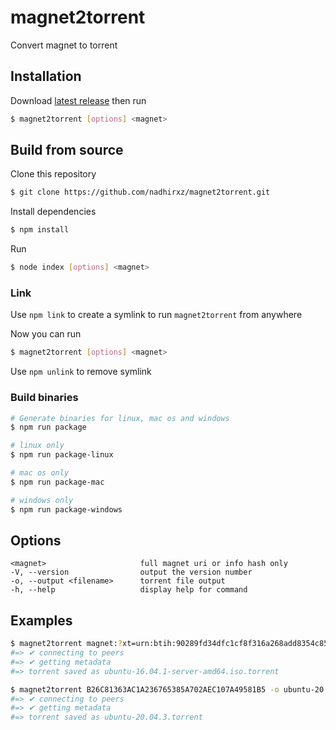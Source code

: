 # magnet2torrent

Convert magnet to torrent

## Installation

Download [latest release](https://github.com/nadhirxz/magnet2torrent/releases/latest) then run

```sh
$ magnet2torrent [options] <magnet>
```

## Build from source

Clone this repository

```sh
$ git clone https://github.com/nadhirxz/magnet2torrent.git
```

Install dependencies

```sh
$ npm install
```

Run

```sh
$ node index [options] <magnet>
```

### Link

Use `npm link` to create a symlink to run `magnet2torrent` from anywhere

Now you can run

```sh
$ magnet2torrent [options] <magnet>
```

Use `npm unlink` to remove symlink

### Build binaries

```sh
# Generate binaries for linux, mac os and windows
$ npm run package

# linux only
$ npm run package-linux

# mac os only
$ npm run package-mac

# windows only
$ npm run package-windows
```

## Options

```
<magnet>                     full magnet uri or info hash only
-V, --version                output the version number
-o, --output <filename>      torrent file output
-h, --help                   display help for command
```

## Examples

```sh
$ magnet2torrent magnet:?xt=urn:btih:90289fd34dfc1cf8f316a268add8354c85334458
#=> ✔ connecting to peers
#=> ✔ getting metadata
#=> torrent saved as ubuntu-16.04.1-server-amd64.iso.torrent

$ magnet2torrent B26C81363AC1A236765385A702AEC107A49581B5 -o ubuntu-20.04.3
#=> ✔ connecting to peers
#=> ✔ getting metadata
#=> torrent saved as ubuntu-20.04.3.torrent
```